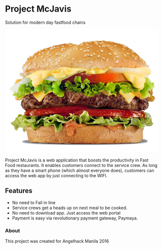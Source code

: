 # Project McJavis

 
Solution for modern day fastfood chains

![alt text](public/images/burger.jpg)

Project McJavis is a web application that boosts the productivity in Fast Food restaurants. It enables customers connect to the service crew. As long as they have a smart phone (which almost everyone does), customers can access the web app by just connecting to the WIFI.



## Features

- No need to Fall in line
- Service crews get a heads up on next meal to be cooked. 
- No need to download app. Just access the web portal
- Payment is easy via revolutionary payment gateway, Paymaya. 




### About 

This project was created for Angelhack Manila 2016